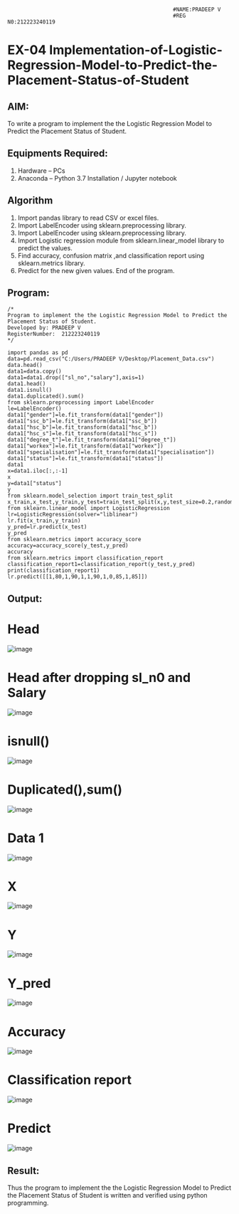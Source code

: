                                                         #NAME:PRADEEP V
                                                        #REG N0:212223240119

# EX-04 Implementation-of-Logistic-Regression-Model-to-Predict-the-Placement-Status-of-Student

## AIM:
To write a program to implement the the Logistic Regression Model to Predict the Placement Status of Student.

## Equipments Required:
1. Hardware – PCs
2. Anaconda – Python 3.7 Installation / Jupyter notebook

## Algorithm
1. Import pandas library to read CSV or excel files.
2. Import LabelEncoder using sklearn.preprocessing library.
3. Import LabelEncoder using sklearn.preprocessing library.
4. Import Logistic regression module from sklearn.linear_model library to predict the values.
5. Find accuracy, confusion matrix ,and classification report using sklearn.metrics library.
6. Predict for the new given values. End of the program.
   

## Program:
```
/*
Program to implement the the Logistic Regression Model to Predict the Placement Status of Student.
Developed by: PRADEEP V
RegisterNumber:  212223240119
*/
```

```
import pandas as pd
data=pd.read_csv("C:/Users/PRADEEP V/Desktop/Placement_Data.csv")
data.head()
data1=data.copy()
data1=data1.drop(["sl_no","salary"],axis=1)
data1.head()
data1.isnull()
data1.duplicated().sum()
from sklearn.preprocessing import LabelEncoder
le=LabelEncoder()
data1["gender"]=le.fit_transform(data1["gender"])
data1["ssc_b"]=le.fit_transform(data1["ssc_b"])
data1["hsc_b"]=le.fit_transform(data1["hsc_b"])
data1["hsc_s"]=le.fit_transform(data1["hsc_s"])
data1["degree_t"]=le.fit_transform(data1["degree_t"])
data1["workex"]=le.fit_transform(data1["workex"])
data1["specialisation"]=le.fit_transform(data1["specialisation"])
data1["status"]=le.fit_transform(data1["status"])
data1
x=data1.iloc[:,:-1]
x
y=data1["status"]
y
from sklearn.model_selection import train_test_split
x_train,x_test,y_train,y_test=train_test_split(x,y,test_size=0.2,random_state=0)
from sklearn.linear_model import LogisticRegression
lr=LogisticRegression(solver="liblinear")
lr.fit(x_train,y_train)
y_pred=lr.predict(x_test)
y_pred
from sklearn.metrics import accuracy_score
accuracy=accuracy_score(y_test,y_pred)
accuracy
from sklearn.metrics import classification_report
classification_report1=classification_report(y_test,y_pred)
print(classification_report1)
lr.predict([[1,80,1,90,1,1,90,1,0,85,1,85]])

```


## Output:
# Head
![image](https://github.com/velupradeep/Implementation-of-Logistic-Regression-Model-to-Predict-the-Placement-Status-of-Student/assets/150329341/cadafe0e-aa47-480d-b42e-a6d59b84bbb3)

# Head after dropping sl_n0 and Salary
![image](https://github.com/velupradeep/Implementation-of-Logistic-Regression-Model-to-Predict-the-Placement-Status-of-Student/assets/150329341/99d0e988-abd5-4093-9df7-6ef53c5bd361)

# isnull()
![image](https://github.com/velupradeep/Implementation-of-Logistic-Regression-Model-to-Predict-the-Placement-Status-of-Student/assets/150329341/acf9ae90-4d05-4a57-9cea-6058b2cd3a3e)

# Duplicated(),sum()
![image](https://github.com/velupradeep/Implementation-of-Logistic-Regression-Model-to-Predict-the-Placement-Status-of-Student/assets/150329341/18d68e5e-784c-496e-9945-416f3b3fd654)

# Data 1
![image](https://github.com/velupradeep/Implementation-of-Logistic-Regression-Model-to-Predict-the-Placement-Status-of-Student/assets/150329341/e245313e-8ea6-45cb-bc66-8caa421e8540)

# X
![image](https://github.com/velupradeep/Implementation-of-Logistic-Regression-Model-to-Predict-the-Placement-Status-of-Student/assets/150329341/450008c7-e5f2-4d90-adbf-ad21bc9de1bd)

# Y
![image](https://github.com/velupradeep/Implementation-of-Logistic-Regression-Model-to-Predict-the-Placement-Status-of-Student/assets/150329341/8e836549-e412-4135-8545-888541ec77b5)

# Y_pred
![image](https://github.com/velupradeep/Implementation-of-Logistic-Regression-Model-to-Predict-the-Placement-Status-of-Student/assets/150329341/a0ff7084-be66-4f2d-bb09-a7fee17ed913)

# Accuracy
![image](https://github.com/velupradeep/Implementation-of-Logistic-Regression-Model-to-Predict-the-Placement-Status-of-Student/assets/150329341/b8908446-0c1f-4cac-8e89-260424e97162)

# Classification report
![image](https://github.com/velupradeep/Implementation-of-Logistic-Regression-Model-to-Predict-the-Placement-Status-of-Student/assets/150329341/c3c8abb3-f13b-4fe7-806a-92237ab80ef2)

# Predict
![image](https://github.com/velupradeep/Implementation-of-Logistic-Regression-Model-to-Predict-the-Placement-Status-of-Student/assets/150329341/10450fb5-1f2c-4414-a205-7cad40e98396)

## Result:
Thus the program to implement the the Logistic Regression Model to Predict the Placement Status of Student is written and verified using python programming.
